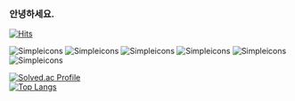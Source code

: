 ### 안녕하세요. 

[![Hits](https://hits.seeyoufarm.com/api/count/incr/badge.svg?url=https%3A%2F%2Fgithub.com%2FZWEI0704&count_bg=%23555555&title_bg=%2315C1E3&icon=&icon_color=%23E7E7E7&title=visit&edge_flat=false)](https://hits.seeyoufarm.com) 

![Simpleicons](https://img.shields.io/badge/　-A8B9CC?style=plastic&logo=C&logoColor=white) ![Simpleicons](https://img.shields.io/badge/C++-00599C?style=plastic&logo=C++&logoColor=white) ![Simpleicons](https://img.shields.io/badge/　-512BD4?style=plastic&logo=C#&logoColor=white) ![Simpleicons](https://img.shields.io/badge/linux-FCC624?style=plastic&logo=linux&logoColor=black) ![Simpleicons](https://img.shields.io/badge/javascript-F7DF1E?style=plastic&logo=javascript&logoColor=white) ![Simpleicons](https://img.shields.io/badge/linux-FCC624?style=plastic&logo=javascript&logoColor=white)

[![Solved.ac Profile](http://mazassumnida.wtf/api/generate_badge?boj=jyw004499)](https://solved.ac/jyw004499)<br/> [![Top Langs](https://github-readme-stats.vercel.app/api/top-langs/?username=ZWEI0704&layout=compact)](https://github.com/ZWEI0704/github-readme-stats)
